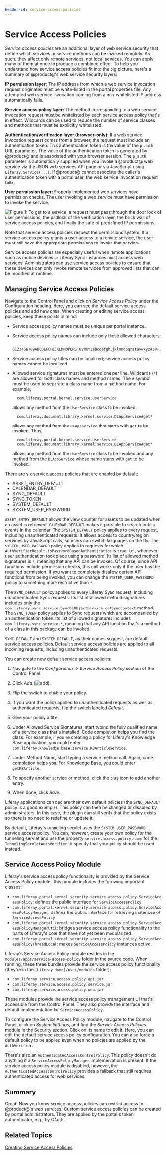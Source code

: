 ```yaml
---
header-id: service-access-policies
---
```


# Service Access Policies

*Service access policies* are an additional layer of web service security that
define which services or service methods can be invoked remotely. As such, they
affect only remote services, not local services. You can apply many of them at
once to produce a combined effect. To help you understand how service access
policies fit into the big picture, here's a summary of @product@'s web service
security layers:

**IP permission layer:** The IP address from which a web service invocation
request originates must be white-listed in the portal properties file. Any
attempted web service invocation coming from a non-whitelisted IP address
automatically fails.

**Service access policy layer:** The method corresponding to a web service
invocation request must be whitelisted by each service access policy that's in
effect. Wildcards can be used to reduce the number of service classes and
methods that must be explicitly whitelisted.

**Authentication/verification layer (browser-only):** If a web service invocation
request comes from a browser, the request must include an authentication token.
This authentication token is the value of the `p_auth` URL parameter.  The value
of the authentication token is generated by @product@ and is associated with your
browser session. The `p_auth` parameter is automatically supplied when you
invoke a @product@ web service via the JSON web services API page or via
JavaScript using `Liferay.Service(...)`. If @product@ cannot associate the
caller's authentication token with a portal user, the web service invocation
request fails.

**User permission layer:** Properly implemented web services have permission
checks. The user invoking a web service must have permission to invoke the
service.

![Figure 1: To get to a service, a request must pass through the door lock of user permissions, the padlock of the verification layer, the brick wall of service access policies, and finally the safe of predefined IP permissions. ](../../images/service-access-policies-security-layers.png)

Note that service access policies respect the permissions system. If a service
access policy grants a user access to a remote service, the user must still have
the appropriate permissions to invoke that service.

Service access policies are especially useful when remote applications such as
mobile devices or Liferay Sync instances must access web services.
Administrators can use service access policies to ensure that these devices can
only invoke remote services from approved lists that can be modified at runtime.

## Managing Service Access Policies

Navigate to the Control Panel and click on *Service Access Policy* under the
Configuration heading. Here, you can see the default service access policies and
add new ones. When creating or editing service access policies, keep these
points in mind:

- Service access policy names must be unique per portal instance.
- Service access policy names can include only these allowed characters:

        0123456789ABCDEFGHIJKLMNOPQRSTUVWXYZabcdefghijklmnopqrstuvwxyz#:@-./_

- Service access policy titles can be localized; service access policy names
  cannot be localized.
- Allowed service signatures must be entered one per line. Wildcards (`*`) are
  allowed for both class names and method names. The `#` symbol must be used to
  separate a class name from a method name. For example,

        com.liferay.portal.kernel.service.UserService

    allows any method from the `UserService` class to be invoked.

        com.liferay.document.library.kernel.service.DLAppService#get*

    allows any method from the `DLAppService` that starts with `get` to be
    invoked. Thus,

        com.liferay.portal.kernel.service.UserService
        com.liferay.document.library.kernel.service.DLAppService#get*

    allows any method from the `UserService` class to be invoked and any method
    from the `DLAppService` whose name starts with `get` to be invoked.

There are six service access policies that are enabled by default:

- ASSET_ENTRY_DEFAULT
- CALENDAR_DEFAULT
- SYNC_DEFAULT
- SYNC_TOKEN
- SYSTEM_DEFAULT
- SYSTEM_USER_PASSWORD

`ASSET_ENTRY_DEFAULT` allows the view counter for assets to be updated when an
asset is retrieved. `CALENDAR_DEFAULT` makes it possible to search public events
in the calendar. The `SYSTEM_DEFAULT` policy applies to every request, including
unauthenticated requests. It allows access to country/region services by
JavaScript calls, so users can switch languages on the fly. The
`SYSTEM_USER_PASSWORD` policy applies to requests for which
`AuthVerifierResult.isPasswordBasedAuthentication` is `true`: i.e., whenever
user authentication took place using a password. Its list of allowed method
signatures is `*`, meaning that any API can be invoked. Of course, since API
functions include permission checks, this call works only if the user has the
required permission. If you want to completely disallow certain API functions
from being invoked, you can change the `SYSTEM_USER_PASSWORD` policy to
something more restrictive than `*`.

The `SYNC_DEFAULT` policy applies to every Liferay Sync request, including
unauthenticated Sync requests. Its list of allowed method signatures includes
only the `com.liferay.sync.service.SyncDLObjectService.getSyncContext` method.
The `SYNC_TOKEN` policy applies to Sync requests which are accompanied by an
authentication token. Its list of allowed signatures includes
`com.liferay.sync.service.*`, meaning that any API function that's a
method of a class in this package can be invoked.

`SYNC_DEFAULT` and `SYSTEM_DEFAULT`, as their names suggest, are default
service access policies. Default service access policies are applied to all
incoming requests, including unauthenticated requests. 

You can create new default service access policies: 

1.  Navigate to the *Configuration* &rarr; *Service Access Policy* section of
    the Control Panel. 
 
2.  Click *Add* (![add](../../images/icon-add.png)). 
 
3.  Flip the switch to enable your policy.

4.  If you want the policy applied to unauthenticated requests as well as
    authenticated requests, flip the switch labeled *Default*. 
 
5.  Give your policy a title. 

6.  Under Allowed Service Signatures, start typing the fully qualified name of
    a service class that's installed. Code completion helps you find the class.
    For example, if you're creating a policy for Liferay's Knowledge Base
    application, you could enter
    `com.liferay.knowledge.base.service.KBArticleService`. 

7.  Under Method Name, start typing a service method call. Again, code
    completion helps you. For Knowledge Base, you could enter `getKBArticle`. 

8.  To specify another service or method, click the plus icon to add another
    entry. 

9.  When done, click *Save*. 

Liferay applications can declare their own default policies (the `SYNC_DEFAULT`
policy is a good example). This policy can then be changed or disabled by
administrators. In this case, the plugin can still verify that the policy exists
so there is no need to redefine or update it.

By default, Liferay's tunneling servlet uses the `SYSTEM_USER_PASSWORD` service
access policy. You can, however, create your own policy for the tunneling
servlet and use the property `service.access.policy.name` for the
`TunnelingServletAuthVerifier` to specify that your policy should be used
instead.

## Service Access Policy Module

Liferay's service access policy functionality is provided by the Service Access
Policy module. This module includes the following important classes:

- `com.liferay.portal.kernel.security.service.access.policy.ServiceAccessPolicy`:
  defines the public interface for `ServiceAccessPolicy`.
- `com.liferay.portal.kernel.security.service.access.policy.ServiceAccessPolicyManager`: defines the public interface for retrieving instances of `ServiceAccessPolicy`.
- `com.liferay.portal.kernel.security.service.access.policy.ServiceAccessPolicyManagerUtil`: bridges service access policy functionality to the parts of Liferay's core that have not yet been modularized.
- `com.liferay.portal.kernel.security.service.access.policy.ServiceAccessPolicyThreadLocal`: makes `ServiceAccessPolicy` instances active.

Liferay's Service Access Policy module resides in the
`modules/apps/service-access-policy` folder in the source code. When running,
these three bundles provide the service access policy functionality (they're in
the `[Liferay Home]/osgi/modules` folder):

- `com.liferay.service.access.policy.api.jar`
- `com.liferay.service.access.policy.service.jar`
- `com.liferay.service.access.policy.web.jar`

These modules provide the service access policy management UI that's accessible
from the Control Panel. They also provide the interface and default
implementation for `ServiceAccessPolicy`.

To configure the Service Access Policy module, navigate to the Control Panel,
click on *System Settings*, and find the *Service Access Policies* module in the
Security section. Click on its name to edit it. Here, you can edit the default
service access policy configuration. You can also force a default policy to be
applied even when no policies are applied by the `AuthVerifier`.

There's also an `AuthenticatedAccessControlPolicy`. This policy doesn't do
anything if a `ServiceAccessPolicyManager` implementation is present. If the
service access policy module is disabled, however, the
`AuthenticatedAccessControlPolicy` provides a fallback that still requires
authenticated access for web services.

## Summary

Great! Now you know service access policies can restrict access to @product@'s web
services. Custom service access policies can be created by portal
administrators. They are applied by the portal's token authenticator, e.g., by
OAuth.

## Related Topics

[Creating Service Access Policies](/docs/7-0/tutorials/-/knowledge_base/t/service-access-policies) 

